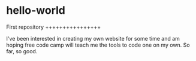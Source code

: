 # hello-world
First repository
++++++++++++++++

I've been interested in creating my own website for some time and am hoping free code camp will teach me the tools to code one on my own. So far, so good.
